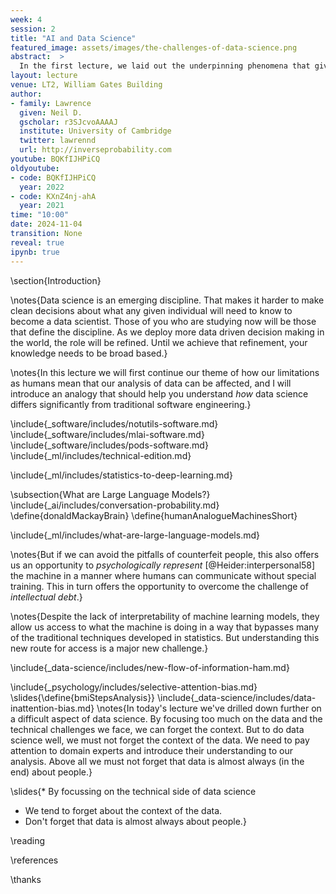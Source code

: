 ```yaml
---
week: 4
session: 2
title: "AI and Data Science"
featured_image: assets/images/the-challenges-of-data-science.png
abstract:  >
  In the first lecture, we laid out the underpinning phenomena that give us the landscape of data science. In this lecture we unpick the challenges that landscape presents us with. The material gives you context for why data science is very different from standard software engineering, and how data science problems need to be approached including the many different aspects that need to be considered. We will look at the challenges of deploying data science solutions in practice. We categorize them into three groups.
layout: lecture
venue: LT2, William Gates Building
author:
- family: Lawrence
  given: Neil D.
  gscholar: r3SJcvoAAAAJ
  institute: University of Cambridge
  twitter: lawrennd
  url: http://inverseprobability.com
youtube: BQKfIJHPiCQ
oldyoutube: 
- code: BQKfIJHPiCQ
  year: 2022
- code: KXnZ4nj-ahA
  year: 2021
time: "10:00"
date: 2024-11-04
transition: None
reveal: true
ipynb: true
---
```


\section{Introduction}

\notes{Data science is an emerging discipline. That makes it harder to make clean decisions about what any given individual will need to know to become a data scientist. Those of you who are studying now will be those that define the discipline. As we deploy more data driven decision making in the world, the role will be refined. Until we achieve that refinement, your knowledge needs to be broad based.}

\notes{In this lecture we will first continue our theme of how our limitations as humans mean that our analysis of data can be affected, and I will introduce an analogy that should help you understand *how* data science differs significantly from traditional software engineering.}

\include{_software/includes/notutils-software.md}
\include{_software/includes/mlai-software.md}
\include{_software/includes/pods-software.md}
\include{_ml/includes/technical-edition.md}

\include{_ml/includes/statistics-to-deep-learning.md}

\subsection{What are Large Language Models?}
\include{_ai/includes/conversation-probability.md}
\define{donaldMackayBrain}
\define{humanAnalogueMachinesShort}

\include{_ml/includes/what-are-large-language-models.md}

\notes{But if we can avoid the pitfalls of counterfeit people, this also offers us an opportunity to *psychologically represent* [@Heider:interpersonal58] the machine in a manner where humans can communicate without special training. This in turn offers the opportunity to overcome the challenge of *intellectual debt*.}

\notes{Despite the lack of interpretability of machine learning models, they allow us access to what the machine is doing in a way that bypasses many of the traditional techniques developed in statistics. But understanding this new route for access is a major new challenge.}

\include{_data-science/includes/new-flow-of-information-ham.md}

\include{_psychology/includes/selective-attention-bias.md}
\slides{\define{bmiStepsAnalysis}}
\include{_data-science/includes/data-inattention-bias.md}
\notes{In today's lecture we've drilled down further on a difficult aspect of data science. By focusing too much on the data and the technical challenges we face, we can forget the context. But to do data science well, we must not forget the context of the data. We need to pay attention to domain experts and introduce their understanding to our analysis. Above all we must not forget that data is almost always (in the end) about people.}

\slides{* By focussing on the technical side of data science
* We tend to forget about the context of the data.
* Don't forget that data is almost always about people.}


\reading

\references

\thanks
